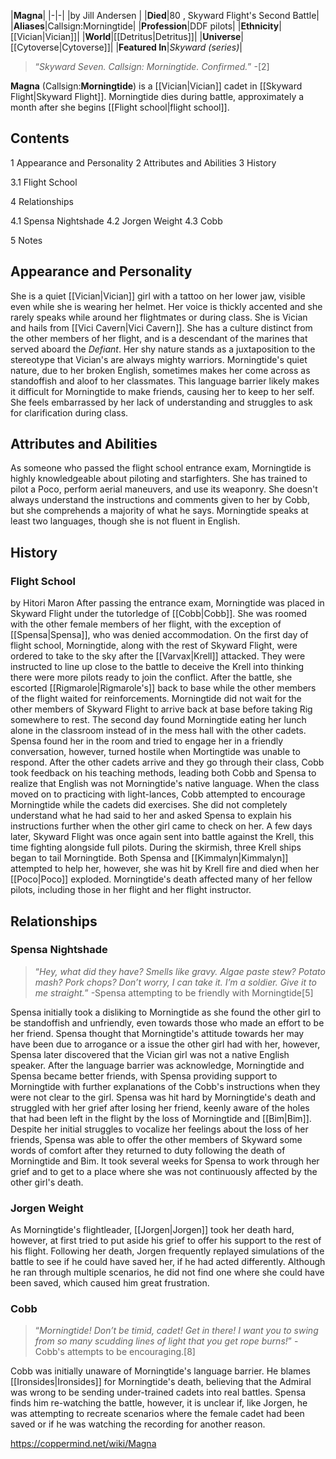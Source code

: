 |**Magna**|
|-|-|
|by  Jill Andersen |
|**Died**|80 , Skyward Flight's Second Battle|
|**Aliases**|Callsign:Morningtide|
|**Profession**|DDF pilots|
|**Ethnicity**|[[Vician\|Vician]]|
|**World**|[[Detritus\|Detritus]]|
|**Universe**|[[Cytoverse\|Cytoverse]]|
|**Featured In**|*Skyward (series)*|

>“*Skyward Seven. Callsign: Morningtide. Confirmed.*”
\-[2]


**Magna** (Callsign:**Morningtide**) is a [[Vician\|Vician]] cadet in [[Skyward Flight\|Skyward Flight]]. Morningtide dies during battle, approximately a month after she begins [[Flight school\|flight school]].

## Contents

1 Appearance and Personality
2 Attributes and Abilities
3 History

3.1 Flight School


4 Relationships

4.1 Spensa Nightshade
4.2 Jorgen Weight
4.3 Cobb


5 Notes


## Appearance and Personality
She is a quiet [[Vician\|Vician]] girl with a tattoo on her lower jaw, visible even while she is wearing her helmet. Her voice is thickly accented and she rarely speaks while around her flightmates or during class.
She is Vician and hails from [[Vici Cavern\|Vici Cavern]]. She has a culture distinct from the other members of her flight, and is a descendant of the marines that served aboard the *Defiant*. Her shy nature stands as a juxtaposition to the stereotype that Vician's are always mighty warriors.
Morningtide's quiet nature, due to her broken English, sometimes makes her come across as standoffish and aloof to her classmates. This language barrier likely makes it difficult for Morningtide to make friends, causing her to keep to her self. She feels embarrassed by her lack of understanding and struggles to ask for clarification during class.

## Attributes and Abilities
As someone who passed the flight school entrance exam, Morningtide is highly knowledgeable about piloting and starfighters. She has trained to pilot a Poco, perform aerial maneuvers, and use its weaponry. She doesn't always understand the instructions and comments given to her by Cobb, but she comprehends a majority of what he says.
Morningtide speaks at least two languages, though she is not fluent in English.

## History
### Flight School
 by  Hitori Maron 
After passing the entrance exam, Morningtide was placed in Skyward Flight under the tutorledge of [[Cobb\|Cobb]]. She was roomed with the other female members of her flight, with the exception of [[Spensa\|Spensa]], who was denied accommodation.
On the first day of flight school, Morningtide, along with the rest of Skyward Flight, were ordered to take to the sky after the [[Varvax\|Krell]] attacked. They were instructed to line up close to the battle to deceive the Krell into thinking there were more pilots ready to join the conflict. After the battle, she escorted [[Rigmarole\|Rigmarole's]] back to base while the other members of the flight waited for reinforcements. Morningtide did not wait for the other members of Skyward Flight to arrive back at base before taking Rig somewhere to rest.
The second day found Morningtide eating her lunch alone in the classroom instead of in the mess hall with the other cadets. Spensa found her in the room and tried to engage her in a friendly conversation, however, turned hostile when Mortingtide was unable to respond. After the other cadets arrive and they go through their class, Cobb took feedback on his teaching methods, leading both Cobb and Spensa to realize that English was not Morningtide's native language.
When the class moved on to practicing with light-lances, Cobb attempted to encourage Morningtide while the cadets did exercises. She did not completely understand what he had said to her and asked Spensa to explain his instructions further when the other girl came to check on her.
A few days later, Skyward Flight was once again sent into battle against the Krell, this time fighting alongside full pilots. During the skirmish, three Krell ships began to tail Morningtide. Both Spensa and [[Kimmalyn\|Kimmalyn]] attempted to help her, however, she was hit by Krell fire and died when her [[Poco\|Poco]] exploded.
Morningtide's death affected many of her fellow pilots, including those in her flight and her flight instructor.

## Relationships
### Spensa Nightshade
>“*Hey, what did they have? Smells like gravy. Algae paste stew? Potato mash? Pork chops? Don’t worry, I can take it. I’m a soldier. Give it to me straight.*”
\-Spensa attempting to be friendly with Morningtide[5]

Spensa initially took a disliking to Morningtide as she found the other girl to be standoffish and unfriendly, even towards those who made an effort to be her friend. Spensa thought that Morningtide's attitude towards her may have been due to arrogance or a issue the other girl had with her, however, Spensa later discovered that the Vician girl was not a native English speaker. After the language barrier was acknowledge, Morningtide and Spensa became better friends, with Spensa providing support to Morningtide with further explanations of the Cobb's instructions when they were not clear to the girl. Spensa was hit hard by Morningtide's death and struggled with her grief after losing her friend, keenly aware of the holes that had been left in the flight by the loss of Morningtide and [[Bim\|Bim]]. Despite her initial struggles to vocalize her feelings about the loss of her friends, Spensa was able to offer the other members of Skyward some words of comfort after they returned to duty following the death of Morningtide and Bim. It took several weeks for Spensa to work through her grief and to get to a place where she was not continuously affected by the other girl's death.

### Jorgen Weight
As Morningtide's flightleader, [[Jorgen\|Jorgen]] took her death hard, however, at first tried to put aside his grief to offer his support to the rest of his flight. Following her death, Jorgen frequently replayed simulations of the battle to see if he could have saved her, if he had acted differently. Although he ran through multiple scenarios, he did not find one where she could have been saved, which caused him great frustration.

### Cobb
>“*Morningtide! Don’t be timid, cadet! Get in there! I want you to swing from so many scudding lines of light that you get rope burns!*”
\-Cobb's attempts to be encouraging.[8]


Cobb was initially unaware of Morningtide's language barrier. He blames [[Ironsides\|Ironsides]] for Morningtide's death, believing that the Admiral was wrong to be sending under-trained cadets into real battles. Spensa finds him re-watching the battle, however, it is unclear if, like Jorgen, he was attempting to recreate scenarios where the female cadet had been saved or if he was watching the recording for another reason.



https://coppermind.net/wiki/Magna